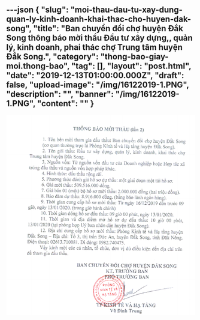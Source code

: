 ---json
{
    "slug": "moi-thau-dau-tu-xay-dung-quan-ly-kinh-doanh-khai-thac-cho-huyen-dak-song",
    "title": "Ban chuyển đổi chợ huyện Đắk Song thông báo mời thầu Đầu tư xây dựng,, quản lý, kinh doanh, phai thác chợ Trung tâm huyện Đắk Song.",
    "category": "thong-bao-giay-moi.thong-bao",
    "tag": [],
    "layout": "post.html",
    "date": "2019-12-13T01:00:00.000Z",
    "draft": false,
    "upload-image": "/img/16122019-1.PNG",
    "description": "",
    "banner": "/img/16122019-1.PNG",
    "__content__": ""
}
---
<p><img alt="" src="/img/16122019-1.PNG" /></p>
